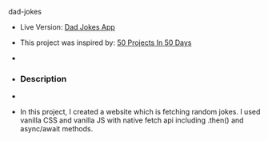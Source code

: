 dad-jokes

* Live Version: [Dad Jokes App](https://dad-jokes-gsindar.vercel.app/)

* This project was inspired by: [50 Projects In 50 Days](https://www.udemy.com/course/50-projects-50-days/)
*
* ### Description
*
* In this project, I created a website which is fetching random jokes. I used vanilla CSS and vanilla JS with native fetch api including .then() and async/await methods.
